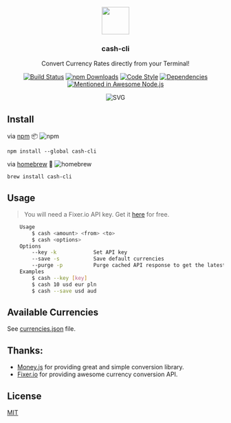 <p align="center">
  <img src="https://i.imgur.com/ddhPSQ4.png" height="64">
  <h3 align="center">cash-cli</h3>
  <p align="center">Convert Currency Rates directly from your Terminal!<p>
  <p align="center">  
	<a href="https://travis-ci.org/xxczaki/cash-cli"><img src="https://travis-ci.org/xxczaki/cash-cli.svg?branch=master" alt="Build Status"></a>
	<a href="https://npmjs.com/package/cash-cli"><img src="https://img.shields.io/npm/dt/cash-cli.svg" alt="npm Downloads"></a>  
	<a href="https://github.com/sindresorhus/xo"><img src="https://img.shields.io/badge/code_style-XO-5ed9c7.svg" alt="Code Style"></a>  
	<a href="https://www.david-dm.org/xxczaki/cash-cli"><img src="https://david-dm.org/xxczaki/cash-cli.svg" alt="Dependencies"></a>
	<a href='https://github.com/sindresorhus/awesome-nodejs'><img src='https://awesome.re/mentioned-badge.svg' alt='Mentioned in Awesome Node.js' /></a>

</p>
</p>
<p align="center"><img src="https://rawcdn.githack.com/xxczaki/cash-cli/master/cash.svg" alt="SVG"></p>

## Install

via [npm](https://www.npmjs.com/) :package: ![npm](https://img.shields.io/npm/v/cash-cli.svg)
```
npm install --global cash-cli
```

via [homebrew](https://brew.sh/) :beer: ![homebrew](https://img.shields.io/homebrew/v/cash-cli.svg)
```
brew install cash-cli
```
## Usage

> You will need a Fixer.io API key. Get it [here](https://fixer.io/signup/free) for free.

```bash
	Usage
		$ cash <amount> <from> <to>
		$ cash <options>
	Options
		--key -k	        Set API key
		--save -s 			Save default currencies
		--purge -p 			Purge cached API response to get the latest data
	Examples
		$ cash --key [key]
		$ cash 10 usd eur pln
		$ cash --save usd aud 
```

## Available Currencies

See [currencies.json](https://github.com/xxczaki/cash-cli/blob/master/lib/currencies.json) file.

## Thanks:

- [Money.js](http://openexchangerates.github.io/money.js/) for providing great and simple conversion library.
- [Fixer.io](http://fixer.io/) for providing awesome currency conversion API.

## License

[MIT](https://opensource.org/licenses/MIT)
